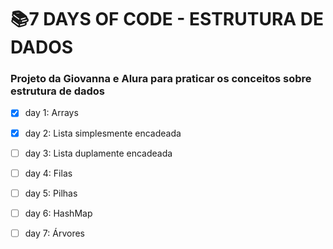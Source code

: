 # 📚7 DAYS OF CODE - ESTRUTURA DE DADOS

### Projeto da Giovanna e Alura para praticar os conceitos sobre estrutura de dados

- [X] day 1: Arrays
- [X] day 2: Lista simplesmente encadeada
- [ ] day 3: Lista duplamente encadeada
- [ ] day 4: Filas
- [ ] day 5: Pilhas
- [ ] day 6: HashMap
- [ ] day 7: Árvores
  